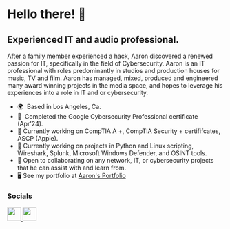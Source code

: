 Hello there! 👋 
======================

Experienced IT and audio professional.
---------------------------------------------------------------------

After a family member experienced a hack, Aaron discovered a renewed passion for IT, specifically in the field of Cybersecurity. Aaron is an IT professional with roles predominantly in studios and production houses for music, TV and film. Aaron has managed, mixed, produced and engineered many award winning projects in the media space, and hopes to leverage his experiences into a role in IT and or cybersecurity.

* 🌍  Based in Los Angeles, Ca.
* 🧠  Completed the Google Cybersecurity Professional certificate (Apr'24).
* 🚀  Currently working on CompTIA A +, CompTIA Security + certififcates, ASCP (Apple).
* 🚀  Currently working on projects in Python and Linux scripting, Wireshark, Splunk, Microsoft Windows Defender, and OSINT tools.
* 🤝 Open to collaborating on any network, IT, or cybersecurity projects that he can assist with and learn from.
* 🖥️  See my portfolio at [Aaron's Portfolio](http://drive.google.com/drive/folders/1XVMWUfKmjTZ6b11ZfAPK6iRaJ9cGlj2a?usp=drive_link)
### Socials

<p align="left"> <a href="https://www.github.com/Cybsec24" target="_blank" rel="noreferrer"> <picture> <source media="(prefers-color-scheme: dark)" srcset="https://raw.githubusercontent.com/danielcranney/readme-generator/main/public/icons/socials/github-dark.svg" /> <source media="(prefers-color-scheme: light)" srcset="https://raw.githubusercontent.com/danielcranney/readme-generator/main/public/icons/socials/github.svg" /> <img src="https://raw.githubusercontent.com/danielcranney/readme-generator/main/public/icons/socials/github.svg" width="32" height="32" /> </picture> </a> <a href="https://www.linkedin.com/in/aaron-r-14764031/" target="_blank" rel="noreferrer"> <picture> <source media="(prefers-color-scheme: dark)" srcset="https://raw.githubusercontent.com/danielcranney/readme-generator/main/public/icons/socials/linkedin-dark.svg" /> <source media="(prefers-color-scheme: light)" srcset="https://raw.githubusercontent.com/danielcranney/readme-generator/main/public/icons/socials/linkedin.svg" /> <img src="https://raw.githubusercontent.com/danielcranney/readme-generator/main/public/icons/socials/linkedin.svg" width="32" height="32" /> </picture> </a></p>

